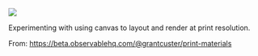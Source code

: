 ![](https://db-feed.s3.amazonaws.com/legacy/Screen_Shot_2018_11_29_at_7_07_06_PM-1543536481469.png)

Experimenting with using canvas to layout and render at print resolution.

From: https://beta.observablehq.com/@grantcuster/print-materials